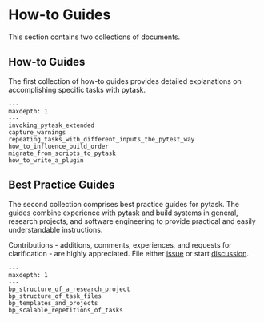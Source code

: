 # How-to Guides

This section contains two collections of documents.

## How-to Guides

The first collection of how-to guides provides detailed explanations on accomplishing
specific tasks with pytask.

```{toctree}
---
maxdepth: 1
---
invoking_pytask_extended
capture_warnings
repeating_tasks_with_different_inputs_the_pytest_way
how_to_influence_build_order
migrate_from_scripts_to_pytask
how_to_write_a_plugin
```

## Best Practice Guides

The second collection comprises best practice guides for pytask. The guides combine
experience with pytask and build systems in general, research projects, and software
engineering to provide practical and easily understandable instructions.

Contributions - additions, comments, experiences, and requests for clarification - are
highly appreciated. File either [issue](https://github.com/pytask-dev/pytask/issues) or
start [discussion](https://github.com/pytask-dev/pytask/discussions).

```{toctree}
---
maxdepth: 1
---
bp_structure_of_a_research_project
bp_structure_of_task_files
bp_templates_and_projects
bp_scalable_repetitions_of_tasks
```

